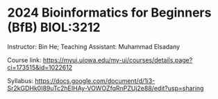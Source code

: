 # 2024 Bioinformatics for Beginners (BfB) BIOL:3212

Instructor: Bin He; Teaching Assistant: Muhammad Elsadany

Course link: https://myui.uiowa.edu/my-ui/courses/details.page?ci=173515&id=1022612

Syllabus: https://docs.google.com/document/d/1i3-Sr2kGDHk0I89uTc2hEIHAy-VOWOZfqRnPZUj2e88/edit?usp=sharing

